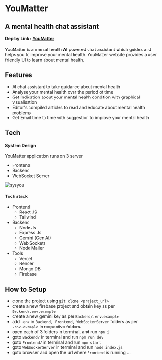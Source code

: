 # YouMatter
## A mental health chat assistant

#### Deploy Link : [YouMatter](https://youmatter-1.vercel.app/)

YouMatter is a mental health **AI** powered chat assistant which guides and helps you to improve your mental health.
YouMatter website provides a user friendly UI to learn about mental health.

## Features

- AI chat assistant to take guidance about mental health
- Analyse your mental health over the period of time
- Get Indication about your mental health condition with graphical visualisation
- Editor's compiled articles to read and educate about mental health problems
- Get Email time to time with suggestion to improve your mental health



## Tech

#### System Design
YouMatter application runs on 3 server
- Frontend
- Backend
- WebSocket Server
  
![sysyou](https://github.com/nikhilgb0110/Youmatter/assets/126336384/f6a75541-20f1-435a-bb6d-023b747288ed)


#### Tech stack
- Frontend
  - React JS
  - Tailwind
- Backend
  - Node Js
  - Express Js
  - Gemini (Gen AI)
  - Web Sockets
  - Node Mailer
- Tools
  - Vercel
  - Render
  - Mongo DB
  - Firebase

## How to Setup
- clone the project using `git clone <project_url>`
- create a new firebase project and obtain key as per `Backend/.env.example`
- create a new gemini key as per `Backend/.env.example`
- add `.env` in `Backend, Frontend, WebSockerServer` folders as per `.env.example` in respective folders.
- open each of 3 folders in terminal, and run `npm i`
- goto `Backend/` in terminal and run `npm run dev`
- goto `Frontend/` in terminal and run `npm start`
- goto `WebSockerServer` in terminal and run `node index.js`
- goto browser and open the url where `Frontend` is running ...
